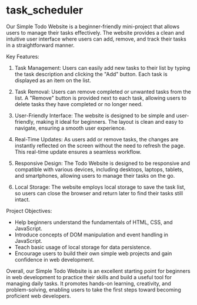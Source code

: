 # task_scheduler
Our Simple Todo Website is a beginner-friendly mini-project that allows users to manage their tasks effectively. The website provides a clean and intuitive user interface where users can add, remove, and track their tasks in a straightforward manner.

Key Features:
1. Task Management: Users can easily add new tasks to their list by typing the task description and clicking the "Add" button. Each task is displayed as an item on the list.

2. Task Removal: Users can remove completed or unwanted tasks from the list. A "Remove" button is provided next to each task, allowing users to delete tasks they have completed or no longer need.

3. User-Friendly Interface: The website is designed to be simple and user-friendly, making it ideal for beginners. The layout is clean and easy to navigate, ensuring a smooth user experience.

4. Real-Time Updates: As users add or remove tasks, the changes are instantly reflected on the screen without the need to refresh the page. This real-time update ensures a seamless workflow.

5. Responsive Design: The Todo Website is designed to be responsive and compatible with various devices, including desktops, laptops, tablets, and smartphones, allowing users to manage their tasks on the go.

6. Local Storage: The website employs local storage to save the task list, so users can close the browser and return later to find their tasks still intact.

Project Objectives:
- Help beginners understand the fundamentals of HTML, CSS, and JavaScript.
- Introduce concepts of DOM manipulation and event handling in JavaScript.
- Teach basic usage of local storage for data persistence.
- Encourage users to build their own simple web projects and gain confidence in web development.

Overall, our Simple Todo Website is an excellent starting point for beginners in web development to practice their skills and build a useful tool for managing daily tasks. It promotes hands-on learning, creativity, and problem-solving, enabling users to take the first steps toward becoming proficient web developers.
